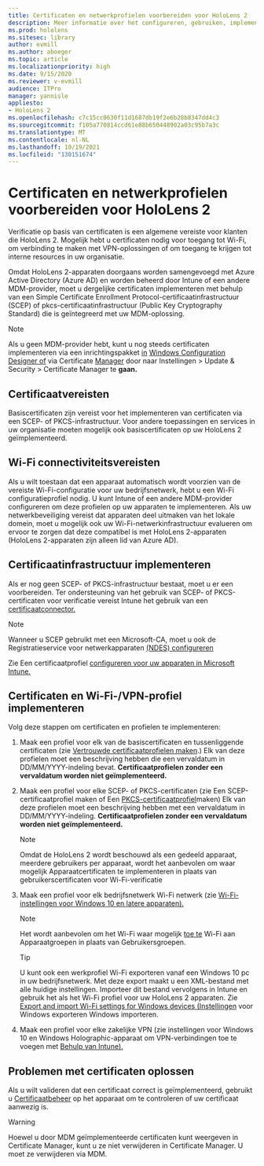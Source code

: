 ```yaml
---
title: Certificaten en netwerkprofielen voorbereiden voor HoloLens 2
description: Meer informatie over het configureren, gebruiken, implementeren en oplossen van problemen met certificaten voor HoloLens 2 mixed reality netwerkapparaten.
ms.prod: hololens
ms.sitesec: library
author: evmill
ms.author: aboeger
ms.topic: article
ms.localizationpriority: high
ms.date: 9/15/2020
ms.reviewer: v-evmill
audience: ITPro
manager: yannisle
appliesto:
- HoloLens 2
ms.openlocfilehash: c7c15cc0630f11d1687db19f2e6b28b8347dd4c3
ms.sourcegitcommit: f105a770814ccd61e88b650448902a03c95b7a3c
ms.translationtype: MT
ms.contentlocale: nl-NL
ms.lasthandoff: 10/19/2021
ms.locfileid: "130151674"
---
```

# <a name="prepare-certificates-and-network-profiles-for-hololens-2"></a>Certificaten en netwerkprofielen voorbereiden voor HoloLens 2

Verificatie op basis van certificaten is een algemene vereiste voor klanten die HoloLens 2. Mogelijk hebt u certificaten nodig voor toegang tot Wi-Fi, om verbinding te maken met VPN-oplossingen of om toegang te krijgen tot interne resources in uw organisatie.

Omdat HoloLens 2-apparaten doorgaans worden samengevoegd met Azure Active Directory (Azure AD) en worden beheerd door Intune of een andere MDM-provider, moet u dergelijke certificaten implementeren met behulp van een Simple Certificate Enrollment Protocol-certificaatinfrastructuur (SCEP) of pkcs-certificaatinfrastructuur (Public Key Cryptography Standard) die is geïntegreerd met uw MDM-oplossing. 

>[!NOTE]
> Als u geen MDM-provider hebt, kunt u nog steeds certificaten implementeren via een inrichtingspakket [in](hololens-provisioning.md#create-the-provisioning-package) [Windows Configuration Designer of](https://www.microsoft.com/p/windows-configuration-designer/9nblggh4tx22?rtc=1&activetab=pivot:regionofsystemrequirementstab) via Certificate [Manager](certificate-manager.md) door naar Instellingen > Update & Security > Certificate Manager te **gaan.**

## <a name="certificate-requirements"></a>Certificaatvereisten
Basiscertificaten zijn vereist voor het implementeren van certificaten via een SCEP- of PKCS-infrastructuur. Voor andere toepassingen en services in uw organisatie moeten mogelijk ook basiscertificaten op uw HoloLens 2 geïmplementeerd. 

## <a name="wi-fi-connectivity-requirements"></a>Wi-Fi connectiviteitsvereisten
Als u wilt toestaan dat een apparaat automatisch wordt voorzien van de vereiste Wi-Fi-configuratie voor uw bedrijfsnetwerk, hebt u een Wi-Fi configuratieprofiel nodig. U kunt Intune of een andere MDM-provider configureren om deze profielen op uw apparaten te implementeren. Als uw netwerkbeveiliging vereist dat apparaten deel uitmaken van het lokale domein, moet u mogelijk ook uw Wi-Fi-netwerkinfrastructuur evalueren om ervoor te zorgen dat deze compatibel is met HoloLens 2-apparaten (HoloLens 2-apparaten zijn alleen lid van Azure AD).

## <a name="deploy-certificate-infrastructure"></a>Certificaatinfrastructuur implementeren
Als er nog geen SCEP- of PKCS-infrastructuur bestaat, moet u er een voorbereiden. Ter ondersteuning van het gebruik van SCEP- of PKCS-certificaten voor verificatie vereist Intune het gebruik van een [certificaatconnector.](/mem/intune/protect/certificate-connectors)

> [!NOTE]
> Wanneer u SCEP gebruikt met een Microsoft-CA, moet u ook de Registratieservice voor netwerkapparaten [(NDES) configureren](/mem/intune/protect/certificates-scep-configure#set-up-ndes)

Zie Een certificaatprofiel [configureren voor uw apparaten in Microsoft Intune.](/intune/certificates-configure)

## <a name="deploy-certificates-and-wi-fivpn-profile"></a>Certificaten en Wi-Fi-/VPN-profiel implementeren
Volg deze stappen om certificaten en profielen te implementeren:
1.  Maak een profiel voor elk van de basiscertificaten en tussenliggende certificaten (zie [Vertrouwde certificaatprofielen maken](/intune/protect/certificates-configure#create-trusted-certificate-profiles).) Elk van deze profielen moet een beschrijving hebben die een vervaldatum in DD/MM/YYYY-indeling bevat. **Certificaatprofielen zonder een vervaldatum worden niet geïmplementeerd.**
1.  Maak een profiel voor elke SCEP- of PKCS-certificaten (zie Een SCEP-certificaatprofiel maken of Een [PKCS-certificaatprofiel](/intune/protect/certficates-pfx-configure#create-a-pkcs-certificate-profile)maken) Elk van deze profielen moet een beschrijving hebben met een vervaldatum in DD/MM/YYYY-indeling. **Certificaatprofielen zonder een vervaldatum worden niet geïmplementeerd.**

    > [!NOTE]
    > Omdat de HoloLens 2 wordt beschouwd als een gedeeld apparaat, meerdere gebruikers per apparaat, wordt het aanbevolen om waar mogelijk Apparaatcertificaten te implementeren in plaats van gebruikerscertificaten voor Wi-Fi-verificatie

3.  Maak een profiel voor elk bedrijfsnetwerk Wi-Fi netwerk (zie [Wi-Fi-instellingen voor Windows 10 en latere apparaten).](/intune/wi-fi-settings-windows) 
    > [!NOTE]
    > Het wordt aanbevolen om het Wi-Fi waar mogelijk [toe te](/mem/intune/configuration/device-profile-assign) Wi-Fi aan Apparaatgroepen in plaats van Gebruikersgroepen. 

    > [!TIP]
    > U kunt ook een werkprofiel Wi-Fi exporteren vanaf een Windows 10 pc in uw bedrijfsnetwerk. Met deze export maakt u een XML-bestand met alle huidige instellingen. Importeer dit bestand vervolgens in Intune en gebruik het als het Wi-Fi profiel voor uw HoloLens 2 apparaten. Zie [Export and import Wi-Fi settings for Windows devices (Instellingen](/mem/intune/configuration/wi-fi-settings-import-windows-8-1) voor Windows exporteren Windows importeren.

4.  Maak een profiel voor elke zakelijke VPN (zie instellingen voor Windows 10 en Windows Holographic-apparaat om VPN-verbindingen toe te voegen met [Behulp van Intune).](/intune/vpn-settings-windows-10)

## <a name="troubleshooting-certificates"></a>Problemen met certificaten oplossen

Als u wilt valideren dat een certificaat correct is geïmplementeerd, gebruikt u [Certificaatbeheer](certificate-manager.md) op het apparaat om te controleren of uw certificaat aanwezig is.  

>[!WARNING]
> Hoewel u door MDM geïmplementeerde certificaten kunt weergeven in Certificate Manager, kunt u ze niet verwijderen in Certificate Manager. U moet ze verwijderen via MDM.


